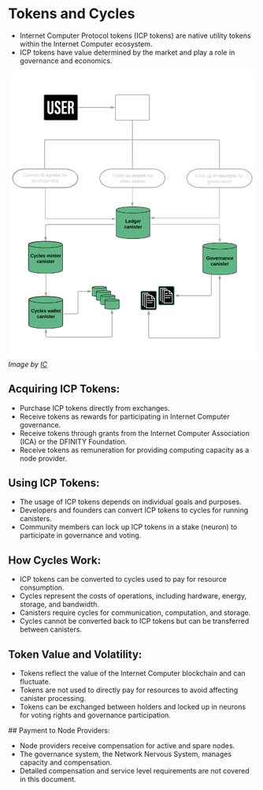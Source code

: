 # Tokens and Cycles

-   Internet Computer Protocol tokens (ICP tokens) are native utility tokens within the Internet Computer ecosystem.
-   ICP tokens have value determined by the market and play a role in governance and economics.

<picture>
  <source media="(prefers-color-scheme: dark)" srcset="../resources/tokens-dark.png">
  <img alt="Tokens diagram" src="../resources/tokens-dark.png">
  <figcaption><i>Image by <a href="https://internetcomputer.org/docs/current/concepts/tokens-cycles">IC</a></i></figcaption>
</picture>

## Acquiring ICP Tokens:

-   Purchase ICP tokens directly from exchanges.
-   Receive tokens as rewards for participating in Internet Computer governance.
-   Receive tokens through grants from the Internet Computer Association (ICA) or the DFINITY Foundation.
-   Receive tokens as remuneration for providing computing capacity as a node provider.

## Using ICP Tokens:

-   The usage of ICP tokens depends on individual goals and purposes.
-   Developers and founders can convert ICP tokens to cycles for running canisters.
-   Community members can lock up ICP tokens in a stake (neuron) to participate in governance and voting.

## How Cycles Work:

-   ICP tokens can be converted to cycles used to pay for resource consumption.
-   Cycles represent the costs of operations, including hardware, energy, storage, and bandwidth.
-   Canisters require cycles for communication, computation, and storage.
-   Cycles cannot be converted back to ICP tokens but can be transferred between canisters.

## Token Value and Volatility:

-   Tokens reflect the value of the Internet Computer blockchain and can fluctuate.
-   Tokens are not used to directly pay for resources to avoid affecting canister processing.
-   Tokens can be exchanged between holders and locked up in neurons for voting rights and governance participation.

## Payment to Node Providers:

-   Node providers receive compensation for active and spare nodes.
-   The governance system, the Network Nervous System, manages capacity and compensation.
-   Detailed compensation and service level requirements are not covered in this document.
